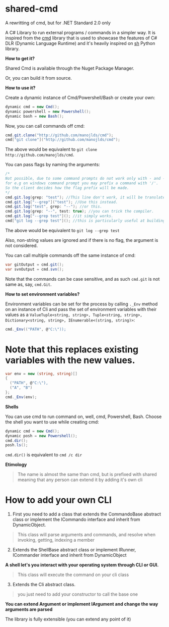 # shared-cmd #

A rewritting of cmd, but for .NET Standard 2.0 only

A C# Library to run external programs / commands in a simpler way. It is inspired from the [cmd](https://github.com/manojlds/cmd) library
that is used to showcase the features of C# DLR (Dynamic Language Runtime) and it's heavily inspired on [sh](https://github.com/amoffat/sh) Python library.

**How to get it?**

Shared Cmd is available through the Nuget Package Manager.

Or, you can build it from source.

**How to use it?**

Create a dynamic instance of Cmd/Powershell/Bash or create your own:

```csharp
dynamic cmd = new Cmd();
dynamic powershell = new Powershell();
dynamic bash = new Bash();
```

Now, you can call commands off cmd:

```csharp
cmd.git.clone("http://github.com/manojlds/cmd");
cmd["git clone"]("http://github.com/manojlds/cmd");
```

The above would be equivalent to `git clone http://github.com/manojlds/cmd`.

You can pass flags by naming the arguments:

```csharp
/*
Not possible, due to some command prompts do not work only with - and --, 
for e.g on windows command prompt you may prefix a command with '/'.
So the client decides how the flag prefix will be made.
*/
cmd.git.log(grep: "test"); //This line don't work, it will be translated to cmd /c git log testgrep.
cmd.git.log["--grep"]("test"); //Use this instead.
cmd.git.log("test", grep: "--"); //or this.
cmd.git.log(grep: "--", test: true); //you can trick the compiler.
cmd.git.log["--grep test"](); //it simply works.
cmd["git log --grep test"](); //this is particularly useful at building your own cmd. No support to redirecting input though.
```

The above would be equivalent to `git log --grep test`

Also, non-string values are ignored and if there is no flag, the argument is not considered.

You can call multiple commands off the same instance of cmd:

```csharp
var gitOutput = cmd.git();
var svnOutput = cmd.svn();
```

Note that the commands can be case sensitive, and as such `cmd.git` is not same as, say, `cmd.Git`.

**How to set environment variables?**

Environment variables can be set for the process by calling `._Env` method on an instance of Cli and pass the set of environment variables with their values as a 
`ValueTuple<string, string>, Tuple<string, string>, Dictionary<string, string>, IEnumerable<(string, string)>`:

```csharp
cmd._Env(("PATH", @"C:\"));
```
# Note that this replaces existing variables with the new values.

```csharp
var env = new (string, string)[]
{
  ("PATH", @"C:\"),
  ("A", "B")
};
cmd._Env(env);
```

**Shells**

You can use cmd to run command on, well, cmd, Powershell, Bash. Choose the shell you want to use while creating cmd:

```csharp
dynamic cmd = new Cmd();
dynamic posh = new Powershell();
cmd.dir();
posh.ls();
```

`cmd.dir()` is equivalent to `cmd /c dir`

**Etimology**

> The name is almost the same than cmd, but is prefixed with shared meaning that any person can extend it by adding it's own cli

# How to add your own CLI

1. First you need to add a class that extends the CommandoBase<T> abstract class or implement the ICommando interface and inherit from DynamicObject.

> This class will parse arguments and commands, and resolve when invoking, getting, indexing a member

2. Extends the ShellBase<T> abstract class or implement IRunner, ICommander<T> interface and inherit from DynamicObject

**A shell let's you interact with your operating system through CLI or GUI.**

> This class will execute the command on your cli class

3. Extends the Cli<T> abstract class.

> you just need to add your constructor to call the base one

**You can extend Argument or implement IArgument and change the way arguments are parsed**

The library is fully extensible (you can extend any point of it)

